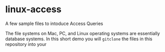 # linux-access
A few sample files to intoduce Access Queries

The file systems on Mac, PC, and Linux operating systems are essentially database systems. In this short demo you will ```gitclone``` the files in this repository into your 
